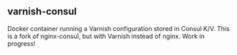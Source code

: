

## varnish-consul

Docker container running a Varnish configuration stored in Consul K/V.
This is a fork of nginx-consul, but with Varnish instead of nginx. Work in progress!
